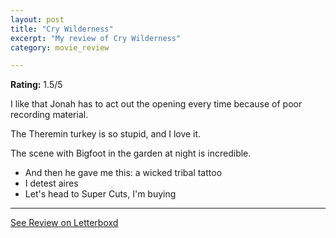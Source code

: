 ```yaml
---
layout: post
title: "Cry Wilderness"
excerpt: "My review of Cry Wilderness"
category: movie_review

---
```


**Rating:** 1.5/5

I like that Jonah has to act out the opening every time because of poor recording material.

The Theremin turkey is so stupid, and I love it.

The scene with Bigfoot in the garden at night is incredible.

* And then he gave me this: a wicked tribal tattoo
* I detest aires
* Let's head to Super Cuts, I'm buying

<hr>

[See Review on Letterboxd](https://boxd.it/6k9RXr)
